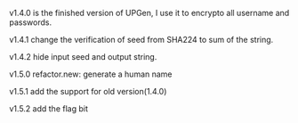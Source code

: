 v1.4.0 is the finished version of UPGen, I use it to encrypto all username and passwords.

v1.4.1 change the verification of seed from SHA224 to sum of the string.

v1.4.2 hide input seed and output string.

v1.5.0 refactor.new: generate a human name

v1.5.1 add the support for old version(1.4.0)

v1.5.2 add the flag bit
